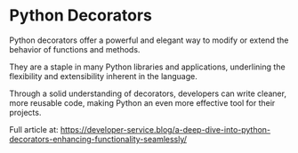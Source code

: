 # Python Decorators

Python decorators offer a powerful and elegant way to modify or extend the behavior of functions and methods. 

They are a staple in many Python libraries and applications, underlining the flexibility and extensibility inherent in the language. 

Through a solid understanding of decorators, developers can write cleaner, more reusable code, making Python an even more effective tool for their projects.

Full article at: https://developer-service.blog/a-deep-dive-into-python-decorators-enhancing-functionality-seamlessly/
